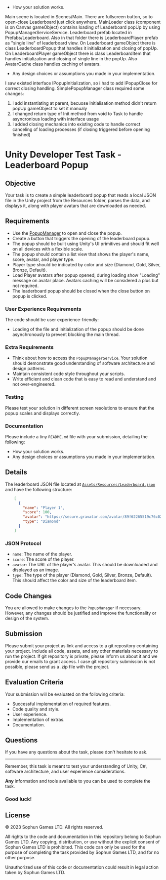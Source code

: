 - How your solution works.

Main scene is located in Scenes/Main. 
There are fullscreen button, so to open-close Leaderboard just click anywhere.
MainLoader class (component is on Canvas gameObject) contains loading of Leaderboard popUp by using PopupManagerServiceService.
Leaderboard prefab located in Prefabs/Leaderboard. Also in that folder there is LeaderboardPlayer prefab as "single line" of leaderboard view.
On Leaderboard gameObject there is class LeaderboardPopup that handles it initialization and closing of popUp.
On LeaderboardPlayer gameObject there is class LeaderboardItem that handles initialization and closing of single line in the popUp.
Also AvatarCache class handles caching of avatars.

- Any design choices or assumptions you made in your implementation.

I saw existed interface IPopupInitialization, so i had to add IPopupClose for correct closing handling.
SimplePopupManager class required some changes:
1) I add instantiating at parent, becuose Initialisation method didn't return popUp gameObject to set it manualy
2) I changed return type of Init method from void to Task to handle asyncronious loading with interface usage
3) I added closing mechanics into existing code to handle correct canceling of loading processes (if closing triggered before opening finished)



# Unity Developer Test Task - Leaderboard Popup

## Objective

Your task is to create a simple leaderboard popup that reads a local JSON file in the Unity project from the Resources folder, parses the data, and displays it, along with player avatars that are downloaded as needed.

## Requirements

- Use the [PopupManager](Assets/Scripts/SimplePopupManager/README.md) to open and close the popup.
- Create a button that triggers the opening of the leaderboard popup.
- The popup should be built using Unity's UI primitives and should fit well on all devices with a flexible scale.
- The popup should contain a list view that shows the player's name, score, avatar, and player type.
- Player type should be indicated by color and size (Diamond, Gold, Silver, Bronze, Default).
- Load Player avatars after popup opened, during loading show "Loading" message on avatar place. Avatars caching will be considered a plus but not required.
- The leaderboard popup should be closed when the close button on popup is clicked.

### User Experience Requirements
The code should be user experience-friendly:
 - Loading of the file and initialization of the popup should be done asynchronously to prevent blocking the main thread.

### Extra Requirements
 - Think about how to access the `PopupManagerService`. Your solution should demonstrate good understanding of software architecture and design patterns. 
 - Maintain consistent code style throughout your scripts.
 - Write efficient and clean code that is easy to read and understand and not over-engineered.

### Testing
Please test your solution in different screen resolutions to ensure that the popup scales and displays correctly.

### Documentation

Please include a tiny `README.md` file with your submission, detailing the following:

* How your solution works.
* Any design choices or assumptions you made in your implementation.

## Details

The leaderboard JSON file located at [`Assets/Resources/Leaderboard.json`](Assets/Resources/Leaderboard.json) and have the following structure:
```json
    [
      { 
        "name": "Player 1", 
        "score": 100, 
        "avatar": "https://secure.gravatar.com/avatar/89f62265519c76c020aa0611b1423e28?s=80&d=identicon", 
        "type": "Diamond" 
      }
    ]
```

### JSON Protocol

- `name`: The name of the player.
- `score`: The score of the player.
- `avatar`: The URL of the player's avatar. This should be downloaded and displayed as an image.
- `type`: The type of the player (Diamond, Gold, Silver, Bronze, Default). This should affect the color and size of the leaderboard item.

## Code Changes
You are allowed to make changes to the `PopupManager` if necessary. However, any changes should be justified and improve the functionality or design of the system.

## Submission
Please submit your project as link and access to a git repository containing your project. Include all code, assets, and any other materials necessary to run the project.
If git repository is private, please inform us about it and we provide our emails to grant access.
I case git repository submission is not possible, please send us a .zip file with the project.

## Evaluation Criteria

Your submission will be evaluated on the following criteria:

- Successful implementation of required features.
- Code quality and style.
- User experience.
- Implementation of extras.
- Documentation.

## Questions

If you have any questions about the task, please don't hesitate to ask.
___

Remember, this task is meant to test your understanding of Unity, C#, software architecture, and user experience considerations.

**Any** information and tools available to you can be used to complete the task.

### Good luck!

## License

© 2023 Sophun Games LTD. All rights reserved.

All rights to the code and documentation in this repository belong to Sophun Games LTD. Any copying, distribution, or use without the explicit consent of Sophun Games LTD is prohibited. This code can only be used for the purpose of completing the task provided by Sophun Games LTD, and for no other purpose.

Unauthorized use of this code or documentation could result in legal action taken by Sophun Games LTD.

